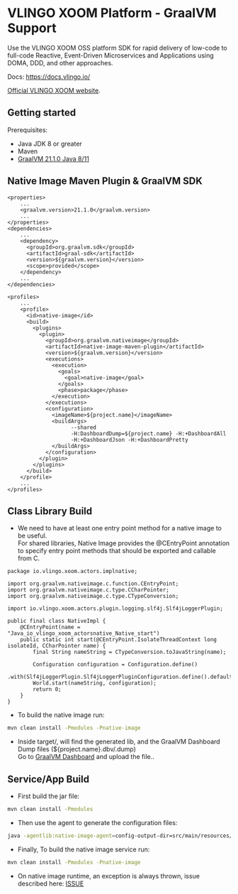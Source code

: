 # VLINGO XOOM Platform - GraalVM Support

Use the VLINGO XOOM OSS platform SDK for rapid delivery of low-code to full-code Reactive, Event-Driven Microservices and Applications using DOMA, DDD, and other approaches.

Docs: https://docs.vlingo.io/

[Official VLINGO XOOM website](https://vlingo.io/).

## Getting started

Prerequisites:
* Java JDK 8 or greater
* Maven
* [GraalVM 21.1.0 Java 8/11](https://www.graalvm.org/docs/getting-started/)

## Native Image Maven Plugin & GraalVM SDK
```
<properties>
    ...
    <graalvm.version>21.1.0</graalvm.version>
    ...
</properties>
<dependencies>
    ...
    <dependency>
      <groupId>org.graalvm.sdk</groupId>
      <artifactId>graal-sdk</artifactId>
      <version>${graalvm.version}</version>
      <scope>provided</scope>
    </dependency>
    ...
</dependencies>

```
```
<profiles>
    ...
    <profile>
      <id>native-image</id>
      <build>
        <plugins>
          <plugin>
            <groupId>org.graalvm.nativeimage</groupId>
            <artifactId>native-image-maven-plugin</artifactId>
            <version>${graalvm.version}</version>
            <executions>
              <execution>
                <goals>
                  <goal>native-image</goal>
                </goals>
                <phase>package</phase>
              </execution>
            </executions>
            <configuration>
              <imageName>${project.name}</imageName>
              <buildArgs> 
                    --shared 
                    -H:DashboardDump=${project.name} -H:+DashboardAll 
                    -H:+DashboardJson -H:+DashboardPretty
              </buildArgs>
            </configuration>
          </plugin>
        </plugins>
      </build>
    </profile>
    ...
</profiles>
```
## Class Library Build
- We need to have at least one entry point method for a native image to be useful. \
  For shared libraries, Native Image provides the @CEntryPoint annotation to specify entry point methods that should be exported and callable from C.
```
package io.vlingo.xoom.actors.implnative;

import org.graalvm.nativeimage.c.function.CEntryPoint;
import org.graalvm.nativeimage.c.type.CCharPointer;
import org.graalvm.nativeimage.c.type.CTypeConversion;

import io.vlingo.xoom.actors.plugin.logging.slf4j.Slf4jLoggerPlugin;

public final class NativeImpl {
    @CEntryPoint(name = "Java_io_vlingo_xoom_actorsnative_Native_start")
    public static int start(@CEntryPoint.IsolateThreadContext long isolateId, CCharPointer name) {
        final String nameString = CTypeConversion.toJavaString(name);

        Configuration configuration = Configuration.define()
                .with(Slf4jLoggerPlugin.Slf4jLoggerPluginConfiguration.define().defaultLogger().name("XOOM"));
        World.start(nameString, configuration);
        return 0;
    }
}
```
- To build the native image run:
```bash
mvn clean install -Pmodules -Pnative-image
```
- Inside target/, will find the generated lib, and the GraalVM Dashboard Dump files (${project.name}.dbv/.dump)\
Go to [GraalVM Dashboard](https://www.graalvm.org/docs/tools/dashboard/) and upload the file.. 
  
## Service/App Build
- First build the jar file:
```bash
mvn clean install -Pmodules
```
- Then use the agent to generate the configuration files:
```bash
java -agentlib:native-image-agent=config-output-dir=src/main/resources/META-INF/native-image -jar target/<jar-name>.jar
```  
- Finally, To build the native image service run:
```bash
mvn clean install -Pmodules -Pnative-image
```
- On native image runtime, an exception is always thrown, issue described here: [ISSUE](https://github.com/RuedigerMoeller/fast-serialization/issues/313)

